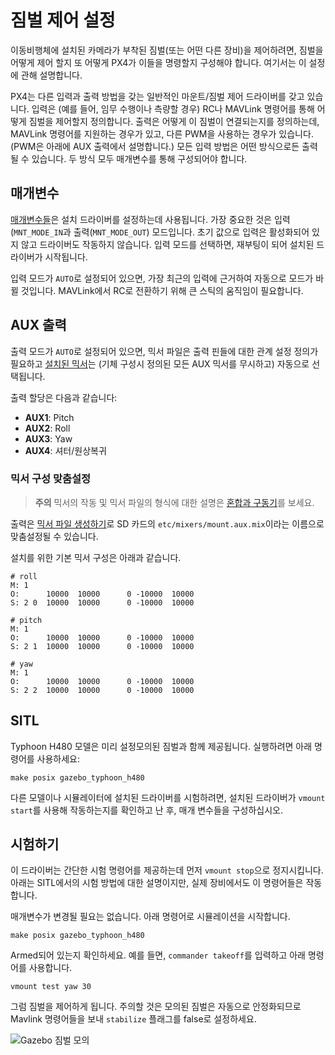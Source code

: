 # 짐벌 제어 설정

이동비행체에 설치된 카메라가 부착된 짐벌(또는 어떤 다른 장비)을 제어하려면, 짐벌을 어떻게 제어 할지 또 어떻게 PX4가 이들을 명령할지 구성해야 합니다. 여기서는 이 설정에 관해 설명합니다.

PX4는 다른 입력과 출력 방법을 갖는 일반적인 마운트/짐벌 제어 드라이버를 갖고 있습니다. 입력은 (예를 들어, 임무 수행이나 측량할 경우) RC나 MAVLink 명령어를 통해 어떻게 짐벌을 제어할지 정의합니다. 출력은 어떻게 이 짐벌이 연결되는지를 정의하는데, MAVLink 명령어를 지원하는 경우가 있고, 다른 PWM을 사용하는 경우가 있습니다. (PWM은 아래에 AUX 출력에서 설명합니다.) 모든 입력 방법은 어떤 방식으로든 출력될 수 있습니다. 두 방식 모두 매개변수를 통해 구성되어야 합니다.

## 매개변수

[매개변수들](../advanced/parameter_reference.md#mount)은 설치 드라이버를 설정하는데 사용됩니다. 가장 중요한 것은 입력(`MNT_MODE_IN`과 출력(`MNT_MODE_OUT`) 모드입니다. 초기 값으로 입력은 활성화되어 있지 않고 드라이버도 작동하지 않습니다. 입력 모드를 선택하면, 재부팅이 되어 설치된 드라이버가 시작됩니다.

입력 모드가 `AUTO`로 설정되어 있으면, 가장 최근의 입력에 근거하여 자동으로 모드가 바뀔 것입니다. MAVLink에서 RC로 전환하기 위해 큰 스틱의 움직임이 필요합니다.

## AUX 출력

출력 모드가 `AUTO`로 설정되어 있으면, 믹서 파일은 출력 핀들에 대한 관계 설정 정의가 필요하고 [설치된 믹서](https://github.com/PX4/Firmware/blob/master/ROMFS/px4fmu_common/mixers/mount.aux.mix)는 (기체 구성시 정의된 모든 AUX 믹서를 무시하고) 자동으로 선택됩니다.

출력 할당은 다음과 같습니다:

- **AUX1**: Pitch
- **AUX2**: Roll
- **AUX3**: Yaw
- **AUX4**: 셔터/원상복귀

### 믹서 구성 맞춤설정

> **주의** 믹서의 작동 및 믹서 파일의 형식에 대한 설명은 [혼합과 구동기](../concept/mixing.md)를 보세요.

출력은 [믹서 파일 생성하기](../advanced/system_startup.md#starting-a-custom-mixer)로 SD 카드의 `etc/mixers/mount.aux.mix`이라는 이름으로 맞춤설정될 수 있습니다.

설치를 위한 기본 믹서 구성은 아래과 같습니다.

    # roll
    M: 1
    O:      10000  10000      0 -10000  10000
    S: 2 0  10000  10000      0 -10000  10000
    
    # pitch
    M: 1
    O:      10000  10000      0 -10000  10000
    S: 2 1  10000  10000      0 -10000  10000
    
    # yaw
    M: 1
    O:      10000  10000      0 -10000  10000
    S: 2 2  10000  10000      0 -10000  10000
    

## SITL

Typhoon H480 모델은 미리 설정모의된 짐벌과 함께 제공됩니다. 실행하려면 아래 명령어를 사용하세요:

    make posix gazebo_typhoon_h480
    

다른 모델이나 시뮬레이터에 설치된 드라이버를 시험하려면, 설치된 드라이버가 `vmount start`를 사용해 작동하는지를 확인하고 난 후, 매개 변수들을 구성하십시오.

## 시험하기

이 드라이버는 간단한 시험 명령어를 제공하는데 먼저 `vmount stop`으로 정지시킵니다. 아래는 SITL에서의 시험 방법에 대한 설명이지만, 실제 장비에서도 이 명령어들은 작동합니다.

매개변수가 변경될 필요는 없습니다. 아래 명령어로 시뮬레이션을 시작합니다.

    make posix gazebo_typhoon_h480
    

Armed되어 있는지 확인하세요. 예를 들면, `commander takeoff`를 입력하고 아래 명령어를 사용합니다.

    vmount test yaw 30
    

그럼 짐벌을 제어하게 됩니다. 주의할 것은 모의된 짐벌은 자동으로 안정화되므로 Mavlink 명령어들을 보내 `stabilize` 플래그를 false로 설정하세요.

![Gazebo 짐벌 모의](../../assets/gazebo/gimbal-simulation.png)